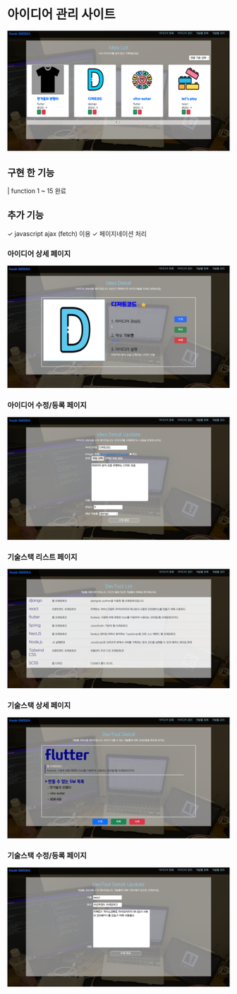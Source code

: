 # 아이디어 관리 사이트

![idea_list](imgs/idea_list.png)

## 구현 한 기능

| function 1 ~ 15 완료

## 추가 기능

✓ javascript ajax (fetch) 이용
✓ 페이지네이션 처리

### 아이디어 상세 페이지

![idea_list](imgs/idea_detail.png)

### 아이디어 수정/등록 페이지

![idea_list](imgs/idea_update.png)

### 기술스택 리스트 페이지

![devtool](imgs/devtool_list.png)

### 기술스택 상세 페이지

![devtool](imgs/devtool_detail.png)

### 기술스택 수정/등록 페이지

![devtool](imgs/devtool_update.png)
